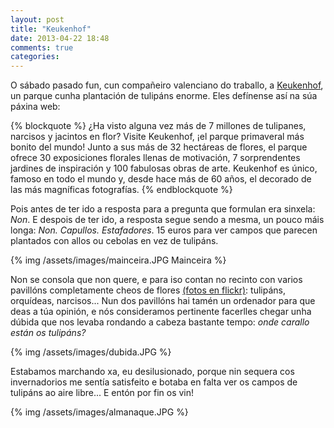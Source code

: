 ```yaml
---
layout: post
title: "Keukenhof"
date: 2013-04-22 18:48
comments: true
categories: 
---
```


O sábado pasado fun, cun compañeiro valenciano do traballo, a [Keukenhof](http://www.keukenhof.nl/es/), un parque cunha plantación de tulipáns enorme. Eles defínense así na súa páxina web:

{% blockquote %}
¿Ha visto alguna vez más de 7 millones de tulipanes, narcisos y jacintos en flor? Visite Keukenhof, ¡el parque primaveral más bonito del mundo! Junto a sus más de 32 hectáreas de flores, el parque ofrece 30 exposiciones florales llenas de motivación, 7 sorprendentes jardines de inspiración y 100 fabulosas obras de arte. Keukenhof es único, famoso en todo el mundo y, desde hace más de 60 años, el decorado de las más magníficas fotografías.
{% endblockquote %}

Pois antes de ter ido a resposta para a pregunta que formulan era sinxela: _Non_. E despois de ter ido, a resposta segue sendo a mesma, un pouco máis longa: _Non. Capullos. Estafadores_. 15 euros para ver campos que parecen plantados con allos ou cebolas en vez de tulipáns.

{% img /assets/images/mainceira.JPG Mainceira %}

Non se consola que non quere, e para iso contan no recinto con varios pavillóns completamente cheos de flores [(fotos en flickr)](http://www.flickr.com/photos/victorpena/sets/72157633290560536/): tulipáns, orquídeas, narcisos... Nun dos pavillóns hai tamén un ordenador para que deas a túa opinión, e nós consideramos pertinente facerlles chegar unha dúbida que nos levaba rondando a cabeza bastante tempo: _onde carallo están os tulipáns?_

{% img /assets/images/dubida.JPG %}

Estabamos marchando xa, eu desilusionado, porque nin sequera cos invernadorios me sentía satisfeito e botaba en falta ver os campos de tulipáns ao aire libre... E entón por fin os vin!

{% img /assets/images/almanaque.JPG %}

